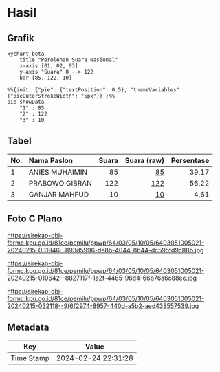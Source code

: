 # Hasil

## Grafik

```mermaid
xychart-beta
    title "Perolehan Suara Nasional"
    x-axis [01, 02, 03]
    y-axis "Suara" 0 --> 122
    bar [85, 122, 10]
```

```mermaid
%%{init: {"pie": {"textPosition": 0.5}, "themeVariables": {"pieOuterStrokeWidth": "5px"}} }%%
pie showData
    "1" : 85
    "2" : 122
    "3" : 10
```

## Tabel

| No. | Nama Paslon    | Suara | Suara (raw) | Persentase |
|:--- |:-------------- | -----:| -----------:| ----------:|
| 1   | ANIES MUHAIMIN | 85    | [85][p-1]   | 39,17      |
| 2   | PRABOWO GIBRAN | 122   | [122][p-2]  | 56,22      |
| 3   | GANJAR MAHFUD  | 10    | [10][p-3]   | 4,61       |


[p-1]: https://github.com/gigit-pemilu/pemilu-2024/blob/main/pilpres/hitung-suara/sub/64-kalimantan-timur/sub/03-berau/sub/05-tanjung-redeb/sub/1005-bugis/sub/021-tps/sub/paslon-1.txt
[p-2]: https://github.com/gigit-pemilu/pemilu-2024/blob/main/pilpres/hitung-suara/sub/64-kalimantan-timur/sub/03-berau/sub/05-tanjung-redeb/sub/1005-bugis/sub/021-tps/sub/paslon-2.txt
[p-3]: https://github.com/gigit-pemilu/pemilu-2024/blob/main/pilpres/hitung-suara/sub/64-kalimantan-timur/sub/03-berau/sub/05-tanjung-redeb/sub/1005-bugis/sub/021-tps/sub/paslon-3.txt

## Foto C Plano

https://sirekap-obj-formc.kpu.go.id/81ce/pemilu/ppwp/64/03/05/10/05/6403051005021-20240215-031946--893d5996-de8b-4044-8b44-dc595fd9c88b.jpg

https://sirekap-obj-formc.kpu.go.id/81ce/pemilu/ppwp/64/03/05/10/05/6403051005021-20240215-010642--8827117f-1a2f-4465-96d4-66b76a6c88ee.jpg

https://sirekap-obj-formc.kpu.go.id/81ce/pemilu/ppwp/64/03/05/10/05/6403051005021-20240215-032118--9f6f2974-8957-440d-a5b2-aed438557539.jpg


## Metadata

| Key        | Value               |
| ---------- | ------------------- |
| Time Stamp | 2024-02-24 22:31:28 |



